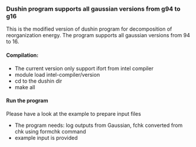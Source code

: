 ### Dushin program supports all gaussian versions from g94 to g16

This is the modified version of dushin program for decomposition of reorganization energy. The program supports all gaussian versions from 94 to 16.



#### Compilation:

* The current version only support ifort from intel compiler 
* module load intel-compiler/version
* cd to the dushin dir
* make all 

#### Run the program

Please have a look at the example to prepare input files

* The program needs: log outputs from Gaussian, fchk converted from chk using formchk command
* example input is provided 



